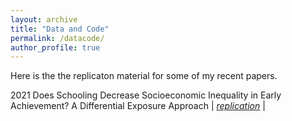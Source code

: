 ```yaml
---
layout: archive
title: "Data and Code"
permalink: /datacode/
author_profile: true
---
```


Here is the the replicaton material for some of my recent papers.

2021 Does Schooling Decrease Socioeconomic Inequality in Early Achievement? A Differential Exposure Approach | [_replication_](https://github.com/gpassaretta/2021_Passaretta_Skopek_DEA) |
